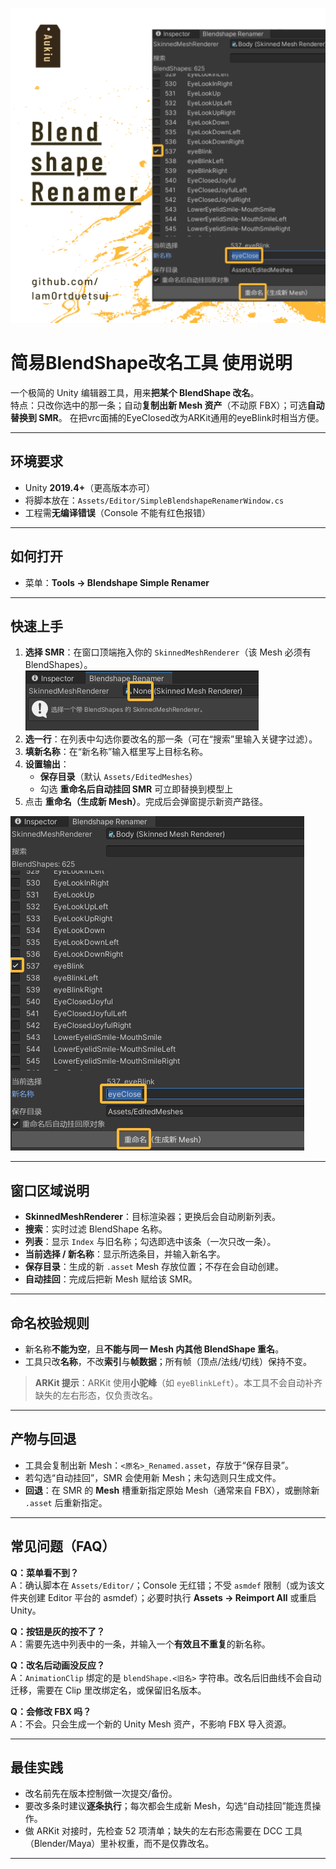 ![封面](封面.png)

# 简易BlendShape改名工具 使用说明

一个极简的 Unity 编辑器工具，用来**把某个 BlendShape 改名**。  
特点：只改你选中的那一条；自动**复制出新 Mesh 资产**（不动原 FBX）；可选**自动替换到 SMR**。
在把vrc面捕的EyeClosed改为ARKit通用的eyeBlink时相当方便。

---

## 环境要求

- Unity **2019.4+**（更高版本亦可）
- 将脚本放在：`Assets/Editor/SimpleBlendshapeRenamerWindow.cs`
- 工程需**无编译错误**（Console 不能有红色报错）

---

## 如何打开

- 菜单：**Tools → Blendshape Simple Renamer**

---

## 快速上手

1. **选择 SMR**：在窗口顶端拖入你的 `SkinnedMeshRenderer`（该 Mesh 必须有 BlendShapes）。
![示意图1](示意图1.png)
2. **选一行**：在列表中勾选你要改名的那一条（可在“搜索”里输入关键字过滤）。
3. **填新名称**：在“新名称”输入框里写上目标名称。
4. **设置输出**：
   - **保存目录**（默认 `Assets/EditedMeshes`）
   - 勾选 **重命名后自动挂回 SMR** 可立即替换到模型上
5. 点击 **重命名（生成新 Mesh）**。完成后会弹窗提示新资产路径。

![示意图2](示意图2.png)

---

## 窗口区域说明

- **SkinnedMeshRenderer**：目标渲染器；更换后会自动刷新列表。
- **搜索**：实时过滤 BlendShape 名称。
- **列表**：显示 `Index` 与旧名称；勾选即选中该条（一次只改一条）。
- **当前选择 / 新名称**：显示所选条目，并输入新名字。
- **保存目录**：生成的新 `.asset` Mesh 存放位置；不存在会自动创建。
- **自动挂回**：完成后把新 Mesh 赋给该 SMR。

---

## 命名校验规则

- 新名称**不能为空**，且**不能与同一 Mesh 内其他 BlendShape 重名**。
- 工具只改**名称**，不改**索引**与**帧数据**；所有帧（顶点/法线/切线）保持不变。

> **ARKit 提示**：ARKit 使用**小驼峰**（如 `eyeBlinkLeft`）。本工具不会自动补齐缺失的左右形态，仅负责改名。

---

## 产物与回退

- 工具会复制出新 Mesh：`<原名>_Renamed.asset`，存放于“保存目录”。
- 若勾选“自动挂回”，SMR 会使用新 Mesh；未勾选则只生成文件。
- **回退**：在 SMR 的 **Mesh** 槽重新指定原始 Mesh（通常来自 FBX），或删除新 `.asset` 后重新指定。

---

## 常见问题（FAQ）

**Q：菜单看不到？**  
A：确认脚本在 `Assets/Editor/`；Console 无红错；不受 `asmdef` 限制（或为该文件夹创建 Editor 平台的 asmdef）；必要时执行 **Assets → Reimport All** 或重启 Unity。

**Q：按钮是灰的按不了？**  
A：需要先选中列表中的一条，并输入一个**有效且不重复**的新名称。

**Q：改名后动画没反应？**  
A：`AnimationClip` 绑定的是 `blendShape.<旧名>` 字符串。改名后旧曲线不会自动迁移，需要在 Clip 里改绑定名，或保留旧名版本。

**Q：会修改 FBX 吗？**  
A：不会。只会生成一个新的 Unity Mesh 资产，不影响 FBX 导入资源。

---

## 最佳实践

- 改名前先在版本控制做一次提交/备份。
- 要改多条时建议**逐条执行**；每次都会生成新 Mesh，勾选“自动挂回”能连贯操作。
- 做 ARKit 对接时，先检查 52 项清单；缺失的左右形态需要在 DCC 工具（Blender/Maya）里补权重，而不是仅靠改名。

---
